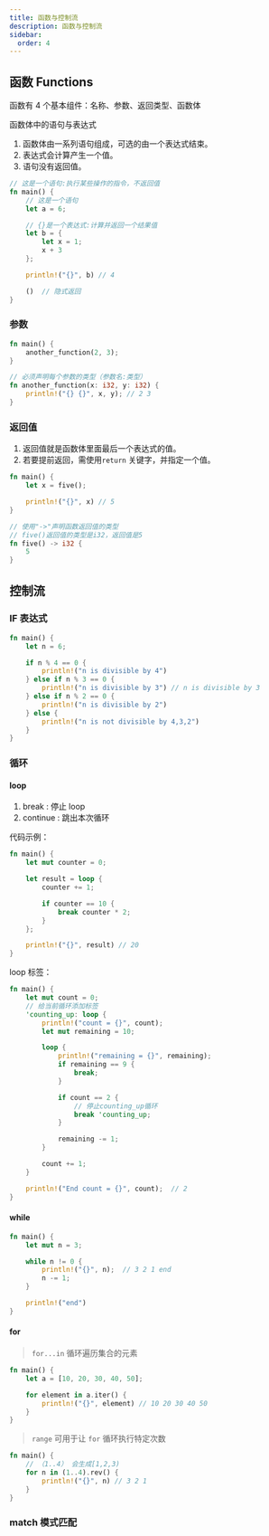 ```yaml
---
title: 函数与控制流
description: 函数与控制流
sidebar:
  order: 4
---
```


## 函数 Functions

函数有 4 个基本组件：名称、参数、返回类型、函数体

函数体中的语句与表达式

1. 函数体由一系列语句组成，可选的由一个表达式结束。
2. 表达式会计算产生一个值。
3. 语句没有返回值。

```rust
// 这是一个语句:执行某些操作的指令，不返回值
fn main() {
    // 这是一个语句
    let a = 6;

    // {}是一个表达式:计算并返回一个结果值
    let b = {
        let x = 1;
        x + 3
    };

    println!("{}", b) // 4

    ()  // 隐式返回
}
```

### 参数

```rust
fn main() {
    another_function(2, 3);
}

// 必须声明每个参数的类型（参数名:类型）
fn another_function(x: i32, y: i32) {
    println!("{} {}", x, y); // 2 3
}
```

### 返回值

1. 返回值就是函数体里面最后一个表达式的值。
2. 若要提前返回，需使用`return` 关键字，并指定一个值。

```rust
fn main() {
    let x = five();

    println!("{}", x) // 5
}

// 使用"->"声明函数返回值的类型
// five()返回值的类型是i32，返回值是5
fn five() -> i32 {
    5
}
```

## 控制流

### IF 表达式

```rust
fn main() {
    let n = 6;

    if n % 4 == 0 {
        println!("n is divisible by 4")
    } else if n % 3 == 0 {
        println!("n is divisible by 3") // n is divisible by 3
    } else if n % 2 == 0 {
        println!("n is divisible by 2")
    } else {
        println!("n is not divisible by 4,3,2")
    }
}
```

### 循环

#### loop

1. break : 停止 loop
2. continue : 跳出本次循环

代码示例：

```rust
fn main() {
    let mut counter = 0;

    let result = loop {
        counter += 1;

        if counter == 10 {
            break counter * 2;
        }
    };

    println!("{}", result) // 20
}
```

loop 标签：

```rust
fn main() {
    let mut count = 0;
    // 给当前循环添加标签
    'counting_up: loop {
        println!("count = {}", count);
        let mut remaining = 10;

        loop {
            println!("remaining = {}", remaining);
            if remaining == 9 {
                break;
            }

            if count == 2 {
                // 停止counting_up循环
                break 'counting_up;
            }

            remaining -= 1;
        }

        count += 1;
    }

    println!("End count = {}", count);  // 2
}
```

#### while

```rust
fn main() {
    let mut n = 3;

    while n != 0 {
        println!("{}", n);  // 3 2 1 end
        n -= 1;
    }

    println!("end")
}
```

#### for

> `for...in` 循环遍历集合的元素

```rust
fn main() {
    let a = [10, 20, 30, 40, 50];

    for element in a.iter() {
        println!("{}", element) // 10 20 30 40 50
    }
}
```

> `range` 可用于让 `for` 循环执行特定次数

```rust
fn main() {
    // （1..4） 会生成[1,2,3)
    for n in (1..4).rev() {
        println!("{}", n) // 3 2 1
    }
}
```

### match 模式匹配
